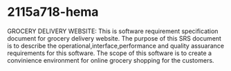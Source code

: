 # 2115a718-hema
GROCERY DELIVERY WEBSITE: This is software requirement specification document for grocery delivery website. The purpose of this SRS document is to describe the operational,interface,performance and quality assuarance requirements for this software. The scope of this software is to create a convinience environment for online grocery shopping for the customers.
